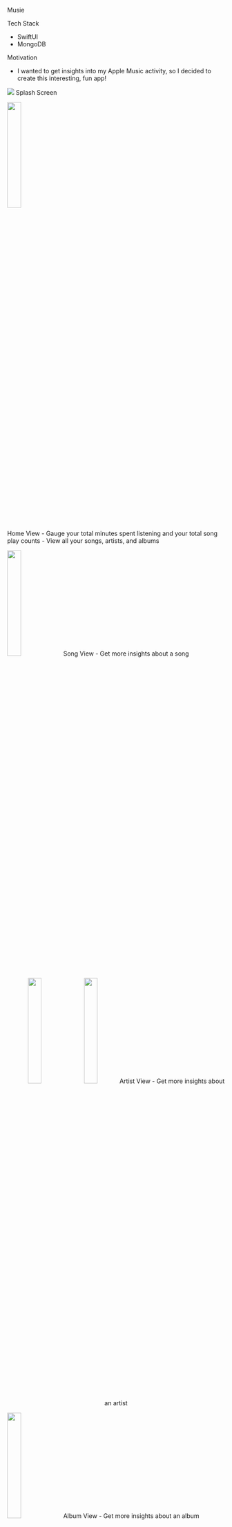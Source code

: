 Musie

Tech Stack
- SwiftUI
- MongoDB


Motivation
- I wanted to get insights into my Apple Music activity, so I decided to create this interesting, fun app!


<p align="middle">
  <p width="25%">
  <img src="https://github.com/patelarth0311/Musie/assets/82795337/935b1b71-407a-45ce-838b-5380289f3e5b"  />
  Splash Screen
  <p>

  <p>
     <img src="https://github.com/patelarth0311/Musie/assets/82795337/9d85e5a5-ca9d-45eb-bdb2-386061ace4c5" width="25%" /> 
 <p>
      Home View
    - Gauge your total minutes spent listening and your total song play counts 
    - View all your songs, artists, and albums
 </p>
  </p>
 

  <p>
    
  <img src="https://github.com/patelarth0311/Musie/assets/82795337/c1ae22dc-cb7c-4b57-ac60-5525d29c7d18" width="25%" />
    Song View
    - Get more insights about a song
  </p>
</p>

<p align="middle">
  <p align="middle">
     <img src="https://github.com/patelarth0311/Musie/assets/82795337/9171b889-9ce1-4f1e-8a51-edd6b2c34a0a" width="25%" />
     <img src="https://github.com/patelarth0311/Musie/assets/82795337/322e9ae9-21ae-4862-a7fc-507968f0348b" width="25%" /> 
    Artist View
    - Get more insights about an artist
  </p>


 <p>
     <img src="https://github.com/patelarth0311/Musie/assets/82795337/dd9b178b-09a7-4199-9449-cfa1c7092173" width="25%" />
   Album View
   - Get more insights about an album
 </p>

</p>

<p align="middle">
   <p>
     <img src="https://github.com/patelarth0311/Musie/assets/82795337/ba237f39-9ad4-4a71-99f2-1a87c5b20f4d" width="25%" />
     Insights View
     - View the amount of different types of content you added throughout the year so far
   </p>
  
 <p>
    <img src="https://github.com/patelarth0311/Musie/assets/82795337/f5f567a0-4911-4fea-8acf-94406ded7870" width="25%" /> 
   Graphics
   - View the amount of times you played a song and listened to a song over time. 
 </p>
</p>


